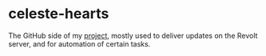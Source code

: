 # celeste-hearts

The GitHub side of my [project](https://www.notion.so/lost-horizons/Custom-Celeste-Hearts-8a2272532c7e42f8a82141a646268c11), mostly used to deliver updates on the Revolt server, and for automation of certain tasks.
